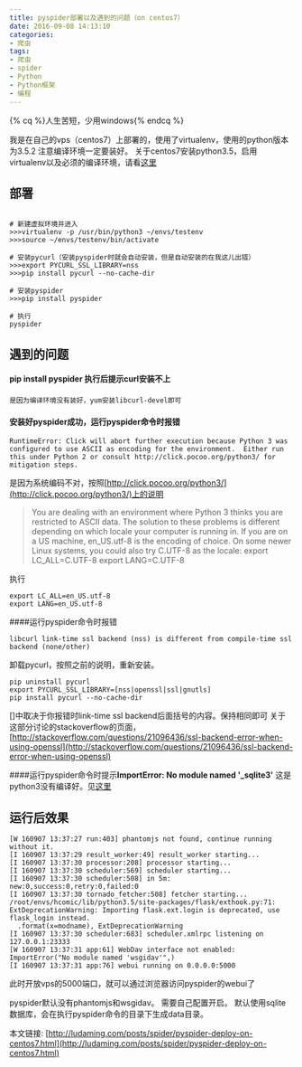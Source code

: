 ```yaml
---
title: pyspider部署以及遇到的问题（on centos7）
date: 2016-09-08 14:13:10
categories:
- 爬虫
tags:
- 爬虫
- spider
- Python
- Python框架
- 编程
---
```

{% cq %}人生苦短，少用windows{% endcq %}

<!-- more -->

我是在自己的vps（centos7）上部署的，使用了virtualenv，使用的python版本为3.5.2
注意编译环境一定要装好。
关于centos7安装python3.5，启用virtualenv以及必须的编译环境，请看[这里](http://ludaming.com/posts/Python/virtualenv.html)

## 部署
```

# 新建虚拟环境并进入
>>>virtualenv -p /usr/bin/python3 ~/envs/testenv
>>>source ~/envs/testenv/bin/activate

# 安装pycurl（安装pyspider时就会自动安装，但是自动安装的在我这儿出错）
>>>export PYCURL_SSL_LIBRARY=nss
>>>pip install pycurl --no-cache-dir

# 安装pyspider
>>>pip install pyspider

# 执行
pyspider
```


## 遇到的问题
#### pip install pyspider 执行后提示curl安装不上
    是因为编译环境没有装好，yum安装libcurl-devel即可
#### 安装好pyspider成功，运行pyspider命令时报错
```
RuntimeError: Click will abort further execution because Python 3 was configured to use ASCII as encoding for the environment.  Either run this under Python 2 or consult http://click.pocoo.org/python3/ for mitigation steps.
```
是因为系统编码不对，按照[http://click.pocoo.org/python3/](http://click.pocoo.org/python3/)上的说明
>You are dealing with an environment where Python 3 thinks you are restricted to ASCII data. The solution to these problems is different depending on which locale your computer is running in. 
If you are on a US machine, en_US.utf-8 is the encoding of choice. On some newer Linux systems, you could also try C.UTF-8 as the locale:
export LC_ALL=C.UTF-8
export LANG=C.UTF-8

执行
```
export LC_ALL=en_US.utf-8
export LANG=en_US.utf-8
```

####运行pyspider命令时报错
```
libcurl link-time ssl backend (nss) is different from compile-time ssl backend (none/other)
```
卸载pycurl，按照之前的说明，重新安装。
```
pip uninstall pycurl
export PYCURL_SSL_LIBRARY=[nss|openssl|ssl|gnutls]
pip install pycurl --no-cache-dir
```
[]中取决于你报错时link-time ssl backend后面括号的内容。保持相同即可
关于这部分讨论的stackoverflow的页面，[http://stackoverflow.com/questions/21096436/ssl-backend-error-when-using-openssl](http://stackoverflow.com/questions/21096436/ssl-backend-error-when-using-openssl)

####运行pyspider命令时提示**ImportError: No module named '_sqlite3'**
这是python3没有编译好。见[这里](http://ludaming.com/posts/Python/virtualenv.html)

## 运行后效果
```
[W 160907 13:37:27 run:403] phantomjs not found, continue running without it.
[I 160907 13:37:29 result_worker:49] result_worker starting...
[I 160907 13:37:30 processor:208] processor starting...
[I 160907 13:37:30 scheduler:569] scheduler starting...
[I 160907 13:37:30 scheduler:508] in 5m: new:0,success:0,retry:0,failed:0
[I 160907 13:37:30 tornado_fetcher:508] fetcher starting...
/root/envs/hcomic/lib/python3.5/site-packages/flask/exthook.py:71: ExtDeprecationWarning: Importing flask.ext.login is deprecated, use flask_login instead.
  .format(x=modname), ExtDeprecationWarning
[I 160907 13:37:30 scheduler:683] scheduler.xmlrpc listening on 127.0.0.1:23333
[W 160907 13:37:31 app:61] WebDav interface not enabled: ImportError("No module named 'wsgidav'",)
[I 160907 13:37:31 app:76] webui running on 0.0.0.0:5000
```

此时开放vps的5000端口，就可以通过浏览器访问pyspider的webui了


pyspider默认没有phantomjs和wsgidav。
需要自己配置开启。
默认使用sqlite数据库，会在执行pyspider命令的目录下生成data目录。


本文链接: [http://ludaming.com/posts/spider/pyspider-deploy-on-centos7.html](http://ludaming.com/posts/spider/pyspider-deploy-on-centos7.html)


